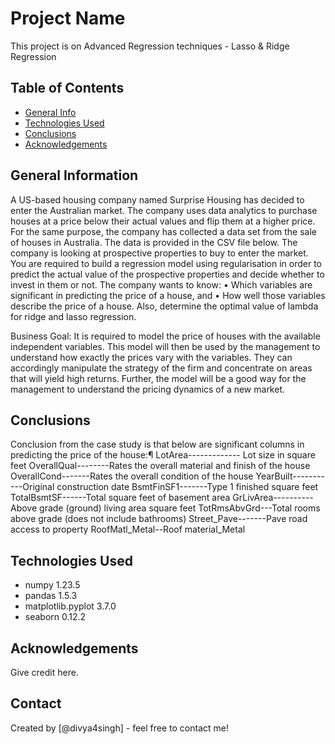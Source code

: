# Project Name
This project is on Advanced Regression techniques - Lasso & Ridge Regression


## Table of Contents
* [General Info](#general-information)
* [Technologies Used](#technologies-used)
* [Conclusions](#conclusions)
* [Acknowledgements](#acknowledgements)

<!-- You can include any other section that is pertinent to your problem -->

## General Information
A US-based housing company named Surprise Housing has decided to enter the Australian market. The company uses data analytics to purchase houses at a price below their actual values and flip them at a higher price. For the same purpose, the company has collected a data set from the sale of houses in Australia. The data is provided in the CSV file below.
The company is looking at prospective properties to buy to enter the market.
You are required to build a regression model using regularisation in order to predict the actual value of the prospective properties and decide whether to invest in them or not.
The company wants to know:
• Which variables are significant in predicting the price of a house, and
• How well those variables describe the price of a house.
Also, determine the optimal value of lambda for ridge and lasso regression.

Business Goal:
It is required to model the price of houses with the available independent variables. This model will then be used by the management to understand how exactly the prices vary with the variables. They can accordingly manipulate the strategy of the firm and concentrate on areas that will yield high returns. Further, the model will be a good way for the management to understand the pricing dynamics of a new market.

<!-- You don't have to answer all the questions - just the ones relevant to your project. -->

## Conclusions
Conclusion from the case study is that below are significant columns in predicting the price of the house:¶
LotArea------------- Lot size in square feet
OverallQual--------Rates the overall material and finish of the house
OverallCond-------Rates the overall condition of the house
YearBuilt-------- ---Original construction date
BsmtFinSF1-------Type 1 finished square feet
TotalBsmtSF------Total square feet of basement area
GrLivArea----------Above grade (ground) living area square feet
TotRmsAbvGrd---Total rooms above grade (does not include bathrooms)
Street_Pave-------Pave road access to property
RoofMatl_Metal--Roof material_Metal

<!-- You don't have to answer all the questions - just the ones relevant to your project. -->


## Technologies Used
- numpy 1.23.5
- pandas 1.5.3
- matplotlib.pyplot 3.7.0
- seaborn 0.12.2

<!-- As the libraries versions keep on changing, it is recommended to mention the version of library used in this project -->

## Acknowledgements
Give credit here.


## Contact
Created by [@divya4singh] - feel free to contact me!


<!-- Optional -->
<!-- ## License -->
<!-- This project is open source and available under the [... License](). -->

<!-- You don't have to include all sections - just the one's relevant to your project -->
